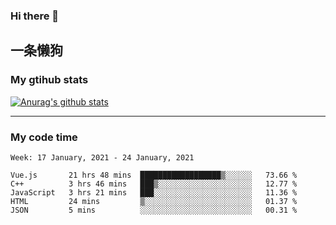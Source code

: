 ### Hi there 👋

## 一条懒狗
<!--
**kiss-me-quickly/kiss-me-quickly** is a ✨ _special_ ✨ repository because its `README.md` (this file) appears on your GitHub profile.

Here are some ideas to get you started:

- 🔭 I’m currently working on ...
- 🌱 I’m currently learning ...
- 👯 I’m looking to collaborate on ...
- 🤔 I’m looking for help with ...
- 💬 Ask me about ...
- 📫 How to reach me: ...
- 😄 Pronouns: ...
- ⚡ Fun fact: ...
-->


### My gtihub stats

[![Anurag's github stats](https://github-readme-stats.vercel.app/api?username=kiss-me-quickly)](https://github.com/anuraghazra/github-readme-stats)

***

### My code time

<!--START_SECTION:waka-->
```text
Week: 17 January, 2021 - 24 January, 2021

Vue.js       21 hrs 48 mins  ██████████████████▒░░░░░░   73.66 % 
C++          3 hrs 46 mins   ███▒░░░░░░░░░░░░░░░░░░░░░   12.77 % 
JavaScript   3 hrs 21 mins   ███░░░░░░░░░░░░░░░░░░░░░░   11.36 % 
HTML         24 mins         ▒░░░░░░░░░░░░░░░░░░░░░░░░   01.37 % 
JSON         5 mins          ░░░░░░░░░░░░░░░░░░░░░░░░░   00.31 % 
```
<!--END_SECTION:waka-->
